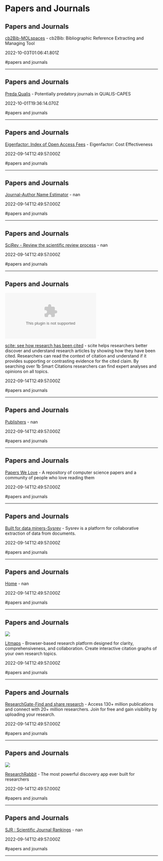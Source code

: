 # Papers and Journals

## Papers and Journals

[cb2Bib-MOLspaces](https://www.molspaces.com/cb2bib) - cb2Bib: Bibliographic Reference Extracting and Managing Tool

2022-10-03T01:06:41.801Z

#papers and journals

---

## Papers and Journals

[Preda Qualis](https://predaqualis.netlify.app) - Potentially predatory journals in QUALIS-CAPES

2022-10-01T19:36:14.070Z

#papers and journals

---

## Papers and Journals

[Eigenfactor: Index of Open Access Fees](http://eigenfactor.org/projects/openAccess/oa.php) - Eigenfactor: Cost Effectiveness

2022-09-14T12:49:57.000Z

#papers and journals

---

## Papers and Journals

[Journal-Author Name Estimator](http://jane.biosemantics.org) - nan

2022-09-14T12:49:57.000Z

#papers and journals

---

## Papers and Journals

[SciRev - Review the scientific review process](http://scirev.org) - nan

2022-09-14T12:49:57.000Z

#papers and journals

---

## Papers and Journals

![](http://image.thum.io/get/ogImage/https://scite.ai?bannerClosed=true)

[scite: see how research has been cited](http://scite.ai) - scite helps researchers better discover and understand research articles by showing how they have been cited. Researchers can read the context of citation and understand if it provides supporting or contrasting evidence for the cited claim. By searching over 1b Smart Citations researchers can find expert analyses and opinions on all topics.

2022-09-14T12:49:57.000Z

#papers and journals

---

## Papers and Journals

[Publishers](https://beallslist.net) - nan

2022-09-14T12:49:57.000Z

#papers and journals

---

## Papers and Journals

[Papers We Love](https://paperswelove.org) - A repository of computer science papers and a community of people who love reading them

2022-09-14T12:49:57.000Z

#papers and journals

---

## Papers and Journals

[Built for data miners-Sysrev](https://sysrev.com) - Sysrev is a platform for collaborative extraction of data from documents.

2022-09-14T12:49:57.000Z

#papers and journals

---

## Papers and Journals

[Home](https://www.equator-network.org) - nan

2022-09-14T12:49:57.000Z

#papers and journals

---

## Papers and Journals

![](https://litmaps.com/site-seo.png)

[Litmaps](https://www.litmaps.co) - Browser-based research platform designed for clarity, comprehensiveness, and collaboration. Create interactive citation graphs of your own research topics.

2022-09-14T12:49:57.000Z

#papers and journals

---

## Papers and Journals

[ResearchGate-Find and share research](https://www.researchgate.net) - Access 130+ million publications and connect with 20+ million researchers. Join for free and gain visibility by uploading your research.

2022-09-14T12:49:57.000Z

#papers and journals

---

## Papers and Journals

![](http://static1.squarespace.com/static/5dee82c56fcd7b0290640db5/t/5ec5d7e574c928572d67702f/1590024166895/ResearchRabbit+Circular.png?format=1500w)

[ResearchRabbit](https://www.researchrabbit.ai) - The most powerful discovery app ever built for researchers

2022-09-14T12:49:57.000Z

#papers and journals

---

## Papers and Journals

[SJR : Scientific Journal Rankings](https://www.scimagojr.com/journalrank.php) - nan

2022-09-14T12:49:57.000Z

#papers and journals

---

